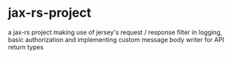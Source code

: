 # jax-rs-project
a jax-rs project making use of jersey's request / response filter in logging, basic authorization and implementing custom message body writer for API return types
